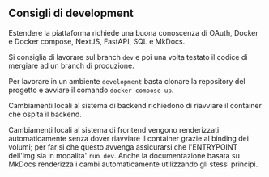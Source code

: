 ## Consigli di development

Estendere la piattaforma richiede una buona conoscenza di OAuth, Docker e Docker compose, NextJS, FastAPI, SQL e MkDocs.

Si consiglia di lavorare sul branch `dev` e poi una volta testato il codice di mergiare ad un branch di produzione.

Per lavorare in un ambiente `development` basta clonare la repository del progetto e avviare il comando `docker compose up`.

Cambiamenti locali al sistema di backend richiedono di riavviare il container che ospita il backend. 

Cambiamenti locali al sistema di frontend vengono renderizzati automaticamente senza dover riavviare il container grazie al binding dei volumi; per far si che questo avvenga assicurarsi che l'ENTRYPOINT dell'img sia in modalita' `run dev`. Anche la documentazione basata su MkDocs renderizza i cambi automaticamente utilizzando gli stessi principi.